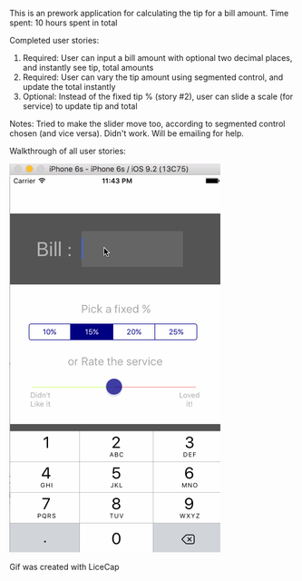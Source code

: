 This is an prework application for calculating the tip for a bill amount.
Time spent: 10 hours spent in total

Completed user stories:
 1. Required: User can input a bill amount with optional two decimal places, and instantly see tip, total amounts
 2. Required: User can vary the tip amount using segmented control, and update the total instantly
 3. Optional: Instead of the fixed tip % (story #2), user can slide a scale (for service) to update tip and total

Notes:
Tried to make the slider move too, according to segmented control chosen (and vice versa). Didn't work. Will be emailing for help.
</break>

Walkthrough of all user stories:


![alt tag](https://github.com/exbeim/Tippytap/blob/4b1f15a0fc0727dadedb3ed5446ca49765140b6d/Tippytap%20Walkthrough.gif)


Gif was created with LiceCap
